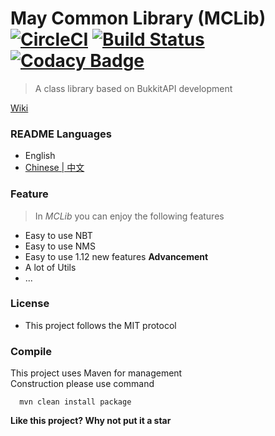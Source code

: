 # May Common Library (MCLib) [![CircleCI](https://circleci.com/gh/602723113/May-Common-Library.svg?style=shield)](https://circleci.com/gh/602723113/May-Common-Library) [![Build Status](https://travis-ci.org/602723113/May-Common-Library.svg?branch=dev)](https://travis-ci.org/602723113/May-Common-Library) [![Codacy Badge](https://api.codacy.com/project/badge/Grade/e8b69ada84954b13a415981844a7e376)](https://www.codacy.com/app/602723113/May-Common-Library?utm_source=github.com&amp;utm_medium=referral&amp;utm_content=602723113/May-Common-Library&amp;utm_campaign=Badge_Grade)
> A class library based on BukkitAPI development  

[Wiki](https://github.com/602723113/May-Common-Library/wiki)  
### README Languages
- English
- [Chinese | 中文](https://github.com/602723113/May-Common-Library/blob/dev/README_zh_CN.md)

### Feature
> In _MCLib_ you can enjoy the following features
- Easy to use NBT
- Easy to use NMS
- Easy to use 1.12 new features **Advancement**
- A lot of Utils
- ...

### License
  - This project follows the MIT protocol  
  
### Compile
This project uses Maven for management  
Construction please use command  
```
  mvn clean install package
```
  
**Like this project? Why not put it a star**
